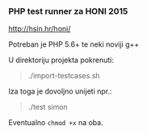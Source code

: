 <h3>PHP test runner za HONI 2015</h3>

http://hsin.hr/honi/

Potreban je PHP 5.6+ te neki noviji g++

U direktoriju projekta pokrenuti:
>  ./import-testcases.sh

Iza toga je dovoljno unijeti npr.:
> ./test simon

 Eventualno ```chmod +x``` na oba.
